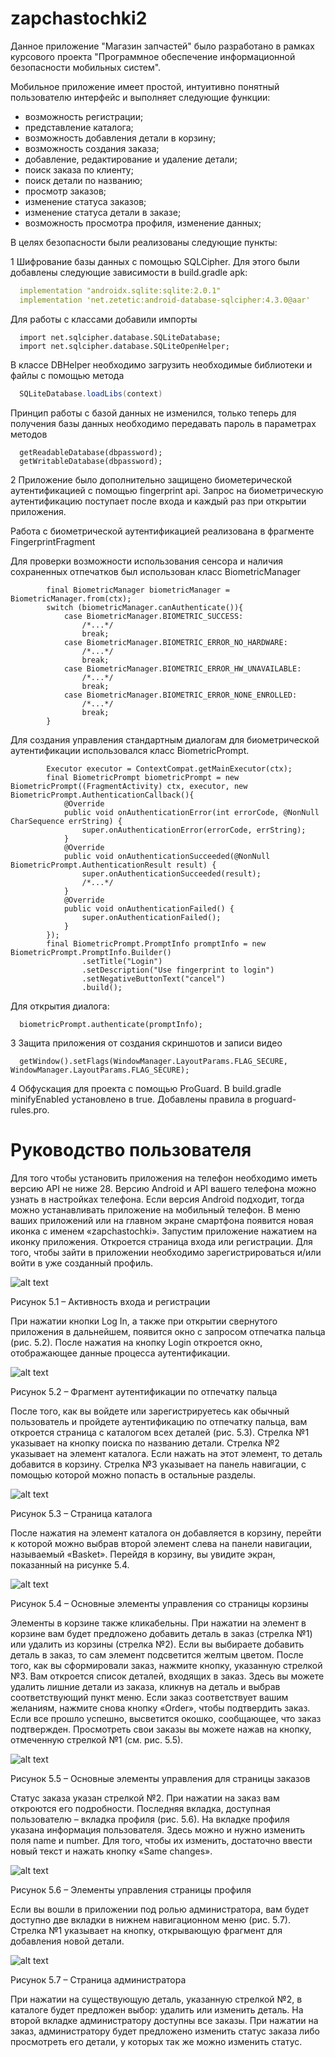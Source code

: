# zapchastochki2

Данное приложение "Магазин запчастей" было разработано в рамках курсового проекта "Программное обеспечение информационной безопасности мобильных систем".

Мобильное приложение имеет простой, интуитивно понятный пользователю интерфейс и выполняет следующие функции:
- возможность регистрации;
- представление каталога;
- возможность добавления детали в корзину;
- возможность создания заказа;
- добавление, редактирование и удаление детали;
- поиск заказа по клиенту;
- поиск детали по названию;
- просмотр заказов;
- изменение статуса заказов;
- изменение статуса детали в заказе;
- возможность просмотра профиля, изменение данных;

В целях безопасности были реализованы следующие пункты:

1 Шифрование базы данных с помощью SQLCipher. Для этого были добавлены следующие зависимости в build.gradle apk:
```yaml
  implementation "androidx.sqlite:sqlite:2.0.1"
  implementation 'net.zetetic:android-database-sqlcipher:4.3.0@aar'
```
Для работы с классами добавили импорты 
```
  import net.sqlcipher.database.SQLiteDatabase;
  import net.sqlcipher.database.SQLiteOpenHelper;
```
В классе DBHelper необходимо загрузить необходимые библиотеки и файлы с помощью метода 
```java
  SQLiteDatabase.loadLibs(context)
```
Принцип работы с базой данных не изменился, только теперь для получения базы данных необходимо передавать пароль в параметрах методов 
```
  getReadableDatabase(dbpassword);
  getWritableDatabase(dbpassword);
```

2 Приложение было дополнительно защищено биометерической аутентификацией с помощью fingerprint api. Запрос на биометрическую аутентификацию поступает после входа и каждый раз при открытии приложения.

Работа с биометрической аутентификацией реализована в фрагменте FingerprintFragment

Для проверки возможности использования сенсора и наличия сохраненных отпечатков был использован класс BiometricManager
```
        final BiometricManager biometricManager = BiometricManager.from(ctx);
        switch (biometricManager.canAuthenticate()){
            case BiometricManager.BIOMETRIC_SUCCESS:
                /*...*/
                break;
            case BiometricManager.BIOMETRIC_ERROR_NO_HARDWARE:
                /*...*/
                break;
            case BiometricManager.BIOMETRIC_ERROR_HW_UNAVAILABLE:
                /*...*/
                break;
            case BiometricManager.BIOMETRIC_ERROR_NONE_ENROLLED:
                /*...*/
                break;
        }
```
Для создания управления стандартным диалогам для биометрической аутентификации использовался класс BiometricPrompt.
```
        Executor executor = ContextCompat.getMainExecutor(ctx);
        final BiometricPrompt biometricPrompt = new BiometricPrompt((FragmentActivity) ctx, executor, new BiometricPrompt.AuthenticationCallback(){
            @Override
            public void onAuthenticationError(int errorCode, @NonNull CharSequence errString) {
                super.onAuthenticationError(errorCode, errString);
            }
            @Override
            public void onAuthenticationSucceeded(@NonNull BiometricPrompt.AuthenticationResult result) {
                super.onAuthenticationSucceeded(result);
                /*...*/
            }
            @Override
            public void onAuthenticationFailed() {
                super.onAuthenticationFailed();
            }
        });
        final BiometricPrompt.PromptInfo promptInfo = new BiometricPrompt.PromptInfo.Builder()
                .setTitle("Login")
                .setDescription("Use fingerprint to login")
                .setNegativeButtonText("cancel")
                .build();
```
Для открытия диалога:
```
  biometricPrompt.authenticate(promptInfo);
```
3 Защита приложения от создания скриншотов и записи видео
```
  getWindow().setFlags(WindowManager.LayoutParams.FLAG_SECURE, WindowManager.LayoutParams.FLAG_SECURE);
```
4 Обфускация для проекта с помощью ProGuard. В build.gradle minifyEnabled установлено в true. Добавлены правила в proguard-rules.pro.

# Руководство пользователя

Для того чтобы установить приложения на телефон необходимо иметь версию API не ниже 28. Версию Android и API вашего телефона можно узнать в настройках телефона.
Если версия Android подходит, тогда можно устанавливать приложение на мобильный телефон. В меню ваших приложений или на главном экране смартфона появится новая иконка с именем «zapchastochki». Запустим приложение нажатием на иконку приложения. Откроется страница входа или регистрации. Для того, чтобы зайти в приложении необходимо зарегистрироваться и/или войти в уже созданный профиль. 

![alt text](https://sun9-60.userapi.com/impf/d8MF3KLlkPFVBoU0S09o_4a7yNp93208xctUqQ/5IvZwKhLVFA.jpg?size=203x395&quality=96&proxy=1&sign=6c25d47f957b4a6d82d04d34b934b50b&type=album)

Рисунок 5.1 – Активность входа и регистрации

При нажатии кнопки Log In, а также при открытии свернутого приложения в дальнейшем, появится окно с запросом отпечатка пальца (рис. 5.2). После нажатия на кнопку Login откроется окно, отображающее данные процесса аутентификации.
 
![alt text](https://sun9-64.userapi.com/impf/G1nHMoHh_2yhUlkpIl9c83JHhe3a_axl4NfdEw/8fwXq_H5hPo.jpg?size=495x631&quality=96&proxy=1&sign=849a142d21ac6b95f8b2231a5390e477&type=album)

Рисунок 5.2 – Фрагмент аутентификации по отпечатку пальца

После того, как вы войдете или зарегистрируетесь как обычный пользователь и пройдете аутентификацию по отпечатку пальца, вам откроется страница с каталогом всех деталей (рис. 5.3). Стрелка №1 указывает на кнопку поиска по названию детали. Стрелка №2 указывает на элемент каталога. Если нажать на этот элемент, то деталь добавится в корзину. Стрелка №3 указывает на панель навигации, с помощью которой можно попасть в остальные разделы.

![alt text](https://sun9-70.userapi.com/impf/fHOwVP84BOBVqt-N2795zSlJKuthgb0GWZg0vg/Fzo4fY8Lok0.jpg?size=238x468&quality=96&proxy=1&sign=c7fe9986851e72af4c413529068fdb6b&type=album)

Рисунок 5.3 – Страница каталога

После нажатия на элемент каталога он добавляется в корзину, перейти к которой можно выбрав второй элемент слева на панели навигации, называемый «Basket». Перейдя в корзину, вы увидите экран, показанный на рисунке 5.4.

![alt text](https://sun9-33.userapi.com/impf/e9n36eP-D40-rDFkN7k9QRDxx1tGXSJsgjvRTQ/BaCD06_qieE.jpg?size=283x557&quality=96&proxy=1&sign=4a7c4f3500db88574a9950e13788b26d&type=album)

Рисунок 5.4 – Основные элементы управления со страницы корзины

Элементы в корзине также кликабельны. При нажатии на элемент в корзине вам будет предложено добавить деталь в заказ (стрелка №1) или удалить из корзины (стрелка №2). Если вы выбираете добавить деталь в заказ, то сам элемент подсветится желтым цветом. После того, как вы сформировали заказ, нажмите кнопку, указанную стрелкой №3. Вам откроется список деталей, входящих в заказ. Здесь вы можете удалить лишние детали из заказа, кликнув на деталь и выбрав соответствующий пункт меню. Если заказ соответствует вашим желаниям, нажмите снова кнопку «Order», чтобы подтвердить заказ. Если все прошло успешно, высветится окошко, сообщающее, что заказ подтвержден.
Просмотреть свои заказы вы можете нажав на кнопку, отмеченную стрелкой №1 (см. рис. 5.5).

![alt text](https://sun9-30.userapi.com/impf/bkDaZKZXUy3YD74efl09gR-H0mf19eO2GcWDeQ/qPyHhS7g8LA.jpg?size=235x456&quality=96&proxy=1&sign=d2e9c94eba4c4dbc1d92371cae875537&type=album)

Рисунок 5.5 – Основные элементы управления для страницы заказов

Статус заказа указан стрелкой №2. При нажатии на заказ вам откроются его подробности.
Последняя вкладка, доступная пользователю – вкладка профиля (рис. 5.6). На вкладке профиля указана информация пользователя. Здесь можно и нужно изменить поля name и number. Для того, чтобы их изменить, достаточно ввести новый текст и нажать кнопку «Same changes». 

![alt text](https://sun9-10.userapi.com/impf/YyLCLGybHZfqHf2nWdyZqMjVQoMvK3SRU8JAVQ/Ork57S4vvco.jpg?size=235x455&quality=96&proxy=1&sign=8b80f3517b302424569661d7ce312775&type=album)

Рисунок 5.6 – Элементы управления страницы профиля

Если вы вошли в приложении под ролью администратора, вам будет доступно две вкладки в нижнем навигационном меню (рис. 5.7). Стрелка №1 указывает на кнопку, открывающую фрагмент для добавления новой детали. 

![alt text](https://sun9-16.userapi.com/impf/Rh6qwH-8XSHfvPyWYonuZBuI8D8BmZxSvqtSrA/udn_XDTN1jI.jpg?size=168x325&quality=96&proxy=1&sign=7276f1dcd6af462c3b831e8ce40610ed&type=album)

Рисунок 5.7 – Страница администратора

При нажатии на существующую деталь, указанную стрелкой №2, в каталоге будет предложен выбор: удалить или изменить деталь.
На второй вкладке администратору доступны все заказы. При нажатии на заказ, администратору будет предложено изменить статус заказа либо просмотреть его детали, у которых так же можно изменить статус.

